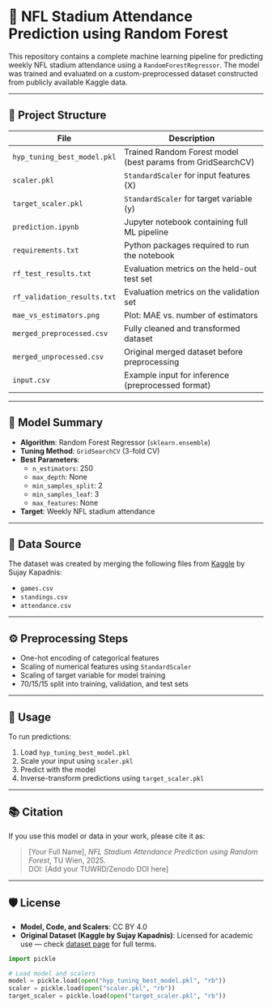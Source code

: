 # 🏈 NFL Stadium Attendance Prediction using Random Forest

This repository contains a complete machine learning pipeline for predicting weekly NFL stadium attendance using a `RandomForestRegressor`. The model was trained and evaluated on a custom-preprocessed dataset constructed from publicly available Kaggle data.

---

## 📁 Project Structure

| File | Description |
|------|-------------|
| `hyp_tuning_best_model.pkl` | Trained Random Forest model (best params from GridSearchCV) |
| `scaler.pkl` | `StandardScaler` for input features (X) |
| `target_scaler.pkl` | `StandardScaler` for target variable (y) |
| `prediction.ipynb` | Jupyter notebook containing full ML pipeline |
| `requirements.txt` | Python packages required to run the notebook |
| `rf_test_results.txt` | Evaluation metrics on the held-out test set |
| `rf_validation_results.txt` | Evaluation metrics on the validation set |
| `mae_vs_estimators.png` | Plot: MAE vs. number of estimators |
| `merged_preprocessed.csv` | Fully cleaned and transformed dataset |
| `merged_unprocessed.csv` | Original merged dataset before preprocessing |
| `input.csv` | Example input for inference (preprocessed format) |

---

## 🧠 Model Summary

- **Algorithm**: Random Forest Regressor (`sklearn.ensemble`)
- **Tuning Method**: `GridSearchCV` (3-fold CV)
- **Best Parameters**:
  - `n_estimators`: 250
  - `max_depth`: None
  - `min_samples_split`: 2
  - `min_samples_leaf`: 3
  - `max_features`: None
- **Target**: Weekly NFL stadium attendance

---

## 🧪 Data Source

The dataset was created by merging the following files from [Kaggle](https://www.kaggle.com/datasets/sujaykapadnis/nfl-stadium-attendance-dataset) by Sujay Kapadnis:

- `games.csv`
- `standings.csv`
- `attendance.csv`

---

## ⚙️ Preprocessing Steps

- One-hot encoding of categorical features
- Scaling of numerical features using `StandardScaler`
- Scaling of target variable for model training
- 70/15/15 split into training, validation, and test sets

---

## 🧾 Usage

To run predictions:

1. Load `hyp_tuning_best_model.pkl`
2. Scale your input using `scaler.pkl`
3. Predict with the model
4. Inverse-transform predictions using `target_scaler.pkl`

---

## 📚 Citation

If you use this model or data in your work, please cite it as:

> [Your Full Name], *NFL Stadium Attendance Prediction using Random Forest*, TU Wien, 2025.  
> DOI: [Add your TUWRD/Zenodo DOI here]


---

## 🛡 License

- **Model, Code, and Scalers**: CC BY 4.0
- **Original Dataset (Kaggle by Sujay Kapadnis)**: Licensed for academic use — check [dataset page](https://www.kaggle.com/datasets/sujaykapadnis/nfl-stadium-attendance-dataset) for full terms.


```python
import pickle

# Load model and scalers
model = pickle.load(open("hyp_tuning_best_model.pkl", "rb"))
scaler = pickle.load(open("scaler.pkl", "rb"))
target_scaler = pickle.load(open("target_scaler.pkl", "rb"))

